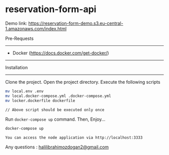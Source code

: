 # reservation-form-api

Demo link: https://reservation-form-demo.s3.eu-central-1.amazonaws.com/index.html

Pre-Requests

------------

* Docker (https://docs.docker.com/get-docker/)

------------

Installation

------------

Clone the project. Open the project directory. Execute the following scripts

```bash
mv local.env .env
mv local.docker-compose.yml .docker-compose.yml
mv locker.dockerfile dockerfile

// Above script should be executed only once
```

Run `docker-compose up` command. Then, Enjoy...

```bash
docker-compose up
```

```tip
You can access the node application via http://localhost:3333
```

Any questions : <halilibrahimozdogan2@gmail.com>
